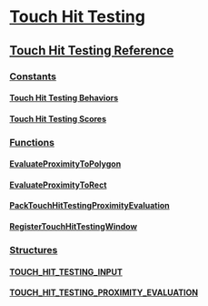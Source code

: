 # [Touch Hit Testing](touch-hit-testing-portal.md)
## [Touch Hit Testing Reference](reference.md)
### [Constants](constants.md)
#### [Touch Hit Testing Behaviors](hit-testing-behaviors.md)
#### [Touch Hit Testing Scores](hit-testing-scores.md)
### [Functions](functions.md)
#### [EvaluateProximityToPolygon](evaluateproximitytopolygon.md)
#### [EvaluateProximityToRect](evaluateproximitytorect.md)
#### [PackTouchHitTestingProximityEvaluation](packtouchhittestingproximityevaluation.md)
#### [RegisterTouchHitTestingWindow](registertouchhittestingwindow.md)
### [Structures](structures.md)
#### [TOUCH_HIT_TESTING_INPUT](touch-hit-testing-input.md)
#### [TOUCH_HIT_TESTING_PROXIMITY_EVALUATION](touch-hit-testing-proximity-evaluation.md)

